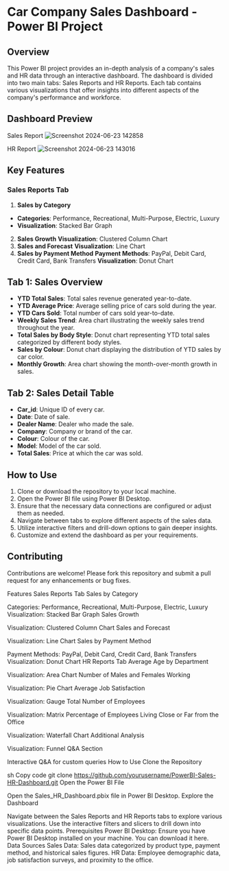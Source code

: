 # Car Company Sales Dashboard - Power BI Project

## Overview
This Power BI project provides an in-depth analysis of a company's sales and HR data through an interactive dashboard. The dashboard is divided into two main tabs: Sales Reports and HR Reports. Each tab contains various visualizations that offer insights into different aspects of the company's performance and workforce.

## Dashboard Preview
Sales Report
![Screenshot 2024-06-23 142858](https://github.com/ar-aggarwal-rgb/PowerBI-Sales-HRAnalyticsDashboards/assets/66841676/f6b4a60c-d397-41fa-a47a-23488ff9506a)

HR Report
![Screenshot 2024-06-23 143016](https://github.com/ar-aggarwal-rgb/PowerBI-Sales-HRAnalyticsDashboards/assets/66841676/dcc42562-d579-4dda-b080-9b74f07aef79)

## Key Features
### Sales Reports Tab
1. **Sales by Category**
  - **Categories**: Performance, Recreational, Multi-Purpose, Electric, Luxury
  - **Visualization**: Stacked Bar Graph
2. **Sales Growth**
  **Visualization**: Clustered Column Chart
3. **Sales and Forecast**
  **Visualization**: Line Chart
4. **Sales by Payment Method**
  **Payment Methods**: PayPal, Debit Card, Credit Card, Bank Transfers
  **Visualization**: Donut Chart

## Tab 1: Sales Overview
- **YTD Total Sales**: Total sales revenue generated year-to-date.
- **YTD Average Price**: Average selling price of cars sold during the year.
- **YTD Cars Sold**: Total number of cars sold year-to-date.
- **Weekly Sales Trend**: Area chart illustrating the weekly sales trend throughout the year.
- **Total Sales by Body Style**: Donut chart representing YTD total sales categorized by different body styles.
- **Sales by Colour**: Donut chart displaying the distribution of YTD sales by car color.
- **Monthly Growth**: Area chart showing the month-over-month growth in sales.

## Tab 2: Sales Detail Table
- **Car_id**: Unique ID of every car.
- **Date**: Date of sale.
- **Dealer Name**: Dealer who made the sale.
- **Company**: Company or brand of the car.
- **Colour**: Colour of the car.
- **Model**: Model of the car sold.
- **Total Sales**: Price at which the car was sold.

## How to Use
1. Clone or download the repository to your local machine.
2. Open the Power BI file using Power BI Desktop.
3. Ensure that the necessary data connections are configured or adjust them as needed.
4. Navigate between tabs to explore different aspects of the sales data.
5. Utilize interactive filters and drill-down options to gain deeper insights.
6. Customize and extend the dashboard as per your requirements.

## Contributing
Contributions are welcome! Please fork this repository and submit a pull request for any enhancements or bug fixes.







Features
Sales Reports Tab
Sales by Category

Categories: Performance, Recreational, Multi-Purpose, Electric, Luxury
Visualization: Stacked Bar Graph
Sales Growth

Visualization: Clustered Column Chart
Sales and Forecast

Visualization: Line Chart
Sales by Payment Method

Payment Methods: PayPal, Debit Card, Credit Card, Bank Transfers
Visualization: Donut Chart
HR Reports Tab
Average Age by Department

Visualization: Area Chart
Number of Males and Females Working

Visualization: Pie Chart
Average Job Satisfaction

Visualization: Gauge
Total Number of Employees

Visualization: Matrix
Percentage of Employees Living Close or Far from the Office

Visualization: Waterfall Chart
Additional Analysis

Visualization: Funnel
Q&A Section

Interactive Q&A for custom queries
How to Use
Clone the Repository

sh
Copy code
git clone https://github.com/yourusername/PowerBI-Sales-HR-Dashboard.git
Open the Power BI File

Open the Sales_HR_Dashboard.pbix file in Power BI Desktop.
Explore the Dashboard

Navigate between the Sales Reports and HR Reports tabs to explore various visualizations.
Use the interactive filters and slicers to drill down into specific data points.
Prerequisites
Power BI Desktop: Ensure you have Power BI Desktop installed on your machine. You can download it here.
Data Sources
Sales Data: Sales data categorized by product type, payment method, and historical sales figures.
HR Data: Employee demographic data, job satisfaction surveys, and proximity to the office.
